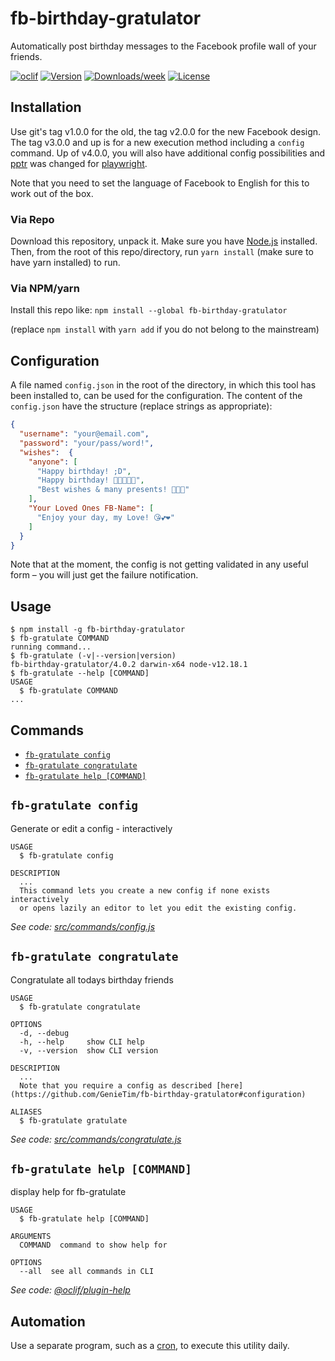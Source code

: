 fb-birthday-gratulator
======================

Automatically post birthday messages to the Facebook profile wall of your friends.

[![oclif](https://img.shields.io/badge/cli-oclif-brightgreen.svg)](https://oclif.io)
[![Version](https://img.shields.io/npm/v/fb-birthday-gratulator.svg)](https://npmjs.org/package/fb-birthday-gratulator)
[![Downloads/week](https://img.shields.io/npm/dw/fb-birthday-gratulator.svg)](https://npmjs.org/package/fb-birthday-gratulator)
[![License](https://img.shields.io/npm/l/fb-birthday-gratulator.svg)](https://github.com/GenieTim/fb-birthday-gratulator/blob/master/package.json)

<!-- toc -->

<!-- tocstop -->

## Installation

Use git's tag v1.0.0 for the old, the tag v2.0.0 for the new Facebook design. 
The tag v3.0.0 and up is for a new execution method including a `config` command.
Up of v4.0.0, you will also have additional config possibilities and [pptr](https://pptr.dev/) was 
changed for [playwright](https://github.com/microsoft/playwright).

Note that you need to set the language of Facebook to English 
for this to work out of the box.

### Via Repo
Download this repository, unpack it. Make sure you have [Node.js](https://nodejs.org/en/) installed. 
Then, from the root of this repo/directory, run `yarn install` (make sure to have yarn installed) to run.

### Via NPM/yarn
Install this repo like:
`npm install --global fb-birthday-gratulator`

(replace `npm install` with `yarn add` if you do not belong to the mainstream)

## Configuration
A file named `config.json` in the root of the directory, in which this tool has been installed to, can be used for the configuration. The content of the `config.json` have the structure (replace strings as appropriate):

```json
{
  "username": "your@email.com",
  "password": "your/pass/word!",
  "wishes":  {
    "anyone": [
      "Happy birthday! ;D",
      "Happy birthday! 🥳🎈🎁🎊🥳",
      "Best wishes & many presents! 🎁🎊🎁"
    ],
    "Your Loved Ones FB-Name": [
      "Enjoy your day, my Love! 😘💕❤️"
    ]
  }
}
```

Note that at the moment, the config is not getting validated in any useful form – you will just get the failure notification.

## Usage
<!-- usage -->
```sh-session
$ npm install -g fb-birthday-gratulator
$ fb-gratulate COMMAND
running command...
$ fb-gratulate (-v|--version|version)
fb-birthday-gratulator/4.0.2 darwin-x64 node-v12.18.1
$ fb-gratulate --help [COMMAND]
USAGE
  $ fb-gratulate COMMAND
...
```
<!-- usagestop -->

## Commands
<!-- commands -->
* [`fb-gratulate config`](#fb-gratulate-config)
* [`fb-gratulate congratulate`](#fb-gratulate-congratulate)
* [`fb-gratulate help [COMMAND]`](#fb-gratulate-help-command)

## `fb-gratulate config`

Generate or edit a config - interactively

```
USAGE
  $ fb-gratulate config

DESCRIPTION
  ...
  This command lets you create a new config if none exists interactively 
  or opens lazily an editor to let you edit the existing config.
```

_See code: [src/commands/config.js](https://github.com/GenieTim/fb-birthday-gratulator/blob/v4.0.2/src/commands/config.js)_

## `fb-gratulate congratulate`

Congratulate all todays birthday friends

```
USAGE
  $ fb-gratulate congratulate

OPTIONS
  -d, --debug
  -h, --help     show CLI help
  -v, --version  show CLI version

DESCRIPTION
  ...
  Note that you require a config as described [here](https://github.com/GenieTim/fb-birthday-gratulator#configuration)

ALIASES
  $ fb-gratulate gratulate
```

_See code: [src/commands/congratulate.js](https://github.com/GenieTim/fb-birthday-gratulator/blob/v4.0.2/src/commands/congratulate.js)_

## `fb-gratulate help [COMMAND]`

display help for fb-gratulate

```
USAGE
  $ fb-gratulate help [COMMAND]

ARGUMENTS
  COMMAND  command to show help for

OPTIONS
  --all  see all commands in CLI
```

_See code: [@oclif/plugin-help](https://github.com/oclif/plugin-help/blob/v3.1.0/src/commands/help.ts)_
<!-- commandsstop -->

## Automation
Use a separate program, such as a [cron](https://help.ubuntu.com/community/CronHowto), to execute this utility daily.
